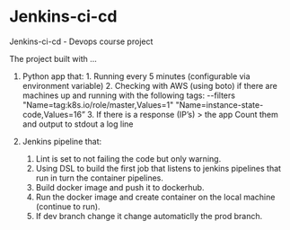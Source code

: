 # Jenkins-ci-cd
Jenkins-ci-cd - Devops course project

The project built with ...

  1. Python app that:
    1. Running every 5 minutes (configurable via environment variable)
    2. Checking with AWS (using boto) if there are machines up and running with the following tags: --filters "Name=tag:k8s.io/role/master,Values=1"  "Name=instance-state-code,Values=16” 
    3. If there is a response (IP’s) > the app Count them and output to stdout a log line

3. Jenkins pipeline that:
   1. Lint is set to not failing the code but only warning.
   2. Using DSL to build the first job that listens to jenkins pipelines that run in turn the container pipelines.
   3. Build docker image and push it to dockerhub.
   4. Run the docker image and create container on the local machine (continue to run).
   5. If dev branch change it change automaticlly the prod branch.

     
     
   




